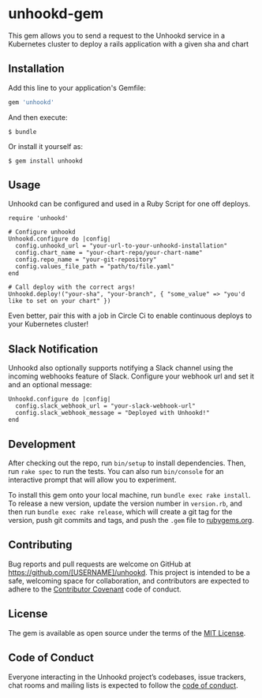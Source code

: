 # unhookd-gem

This gem allows you to send a request to the Unhookd service in a Kubernetes cluster to deploy a rails application with a given sha and chart

## Installation

Add this line to your application's Gemfile:

```ruby
gem 'unhookd'
```

And then execute:

    $ bundle

Or install it yourself as:

    $ gem install unhookd

## Usage
Unhookd can be configured and used in a Ruby Script for one off deploys.

```
require 'unhookd'

# Configure unhookd
Unhookd.configure do |config|
  config.unhookd_url = "your-url-to-your-unhookd-installation"
  config.chart_name = "your-chart-repo/your-chart-name"
  config.repo_name = "your-git-repository"
  config.values_file_path = "path/to/file.yaml"
end

# Call deploy with the correct args!
Unhookd.deploy!("your-sha", "your-branch", { "some_value" => "you'd like to set on your chart" })
```

Even better, pair this with a job in Circle Ci to enable continuous deploys to your Kubernetes cluster!

## Slack Notification
Unhookd also optionally supports notifying a Slack channel using the incoming webhooks feature of Slack. Configure your webhook url and set it and an optional message:

```
Unhookd.configure do |config|
  config.slack_webhook_url = "your-slack-webhook-url"
  config.slack_webhook_message = "Deployed with Unhookd!"
end
```

## Development

After checking out the repo, run `bin/setup` to install dependencies. Then, run `rake spec` to run the tests. You can also run `bin/console` for an interactive prompt that will allow you to experiment.

To install this gem onto your local machine, run `bundle exec rake install`. To release a new version, update the version number in `version.rb`, and then run `bundle exec rake release`, which will create a git tag for the version, push git commits and tags, and push the `.gem` file to [rubygems.org](https://rubygems.org).

## Contributing

Bug reports and pull requests are welcome on GitHub at https://github.com/[USERNAME]/unhookd. This project is intended to be a safe, welcoming space for collaboration, and contributors are expected to adhere to the [Contributor Covenant](http://contributor-covenant.org) code of conduct.

## License

The gem is available as open source under the terms of the [MIT License](https://opensource.org/licenses/MIT).

## Code of Conduct

Everyone interacting in the Unhookd project’s codebases, issue trackers, chat rooms and mailing lists is expected to follow the [code of conduct](https://github.com/[USERNAME]/unhookd/blob/master/CODE_OF_CONDUCT.md).
